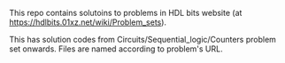 This repo contains solutoins to problems in HDL bits website (at https://hdlbits.01xz.net/wiki/Problem_sets).

This has solution codes from Circuits/Sequential_logic/Counters problem set onwards.
Files are named according to problem's URL.
